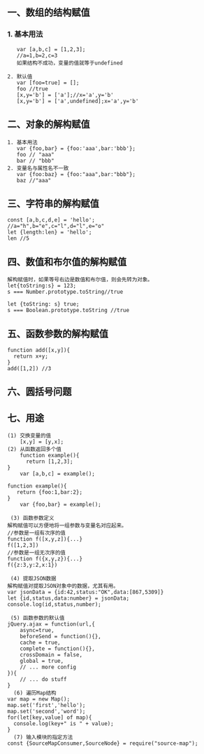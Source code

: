 ## 一、数组的结构赋值
### 1. 基本用法
       var [a,b,c] = [1,2,3];
       //a=1,b=2,c=3
       如果结构不成功，变量的值就等于undefined

    2. 默认值
       var [foo=true] = [];
       foo //true
       [x,y='b'] = ['a'];//x='a',y='b'
       [x,y='b'] = ['a',undefined];x='a',y='b'

## 二、对象的解构赋值
    1. 基本用法
       var {foo,bar} = {foo:'aaa',bar:'bbb'};
       foo // "aaa"
       bar // "bbb"
    2. 变量名与属性名不一致
       var {foo:baz} = {foo:"aaa",bar:"bbb"};
       baz //"aaa"

## 三、字符串的解构赋值
    const [a,b,c,d,e] = 'hello';
    //a="h",b="e",c="l",d="l",e="o"
    let {length:len} = 'hello';
    len //5

## 四、数值和布尔值的解构赋值
    解构赋值时，如果等号右边是数值和布尔值，则会先转为对象。
    let{toString:s} = 123;
    s === Number.prototype.toString//true
    
    let {toString: s} true;
    s === Boolean.prototype.toString //true

## 五、函数参数的解构赋值
    function add([x,y]){
      return x+y;
    }
    add([1,2]) //3 
## 六、圆括号问题
## 七、用途
    (1) 交换变量的值
        [x,y] = [y,x];
    (2) 从函数返回多个值
        function example(){
          return [1,2,3];
	}
        var [a,b,c] = example();

	function example(){
	   return {foo:1,bar:2};
	}
        var {foo,bar} = example();

     (3) 函数参数定义
	解构赋值可以方便地将一组参数与变量名对应起来。
	//参数是一组有次序的值
	function f([x,y,z]){...}
	f([1,2,3])
	//参数是一组无次序的值
	function f({x,y,z}){...}
	f({z:3,y:2,x:1})	

     (4) 提取JSON数据
	解构赋值对提取JSON对象中的数据，尤其有用。
	var jsonData = {id:42,status:"OK",data:[867,5309]}
	let {id,status,data:number} = jsonData;
	console.log(id,status,number);

     (5) 函数参数的默认值
	jQuery.ajax = function(url,{
		async=true,
		beforeSend = function(){},
		cache = true,
		complete = function(){},
		crossDomain = false,
		global = true,
		// ... more config
	}){
		// ... do stuff
	}
      (6) 遍历Map结构
	var map = new Map();
	map.set('first','hello');
	map.set('second','word');	
	for(let[key,value] of map){
	  console.log(key+" is " + value);
	}
      (7) 输入模块的指定方法
	const {SourceMapConsumer,SourceNode} = require("source-map");
